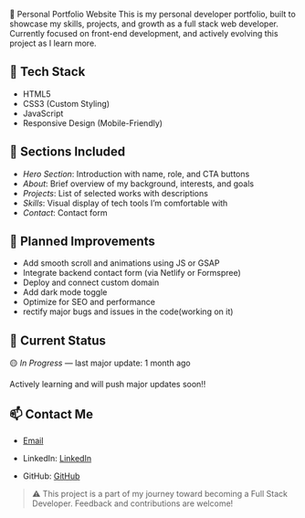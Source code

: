 💼 Personal Portfolio Website
This is my personal developer portfolio, built to showcase my skills, projects, and growth as a full stack web developer.  
Currently focused on front-end development, and actively evolving this project as I learn more.
## 🧰 Tech Stack
- HTML5
- CSS3 (Custom Styling)
- JavaScript 
- Responsive Design (Mobile-Friendly)

## 📂 Sections Included
- *Hero Section*: Introduction with name, role, and CTA buttons
- *About*: Brief overview of my background, interests, and goals
- *Projects*: List of selected works with descriptions
- *Skills*: Visual display of tech tools I’m comfortable with
- *Contact*: Contact form 

## 📌 Planned Improvements
- Add smooth scroll and animations using JS or GSAP
- Integrate backend contact form (via Netlify or Formspree)
- Deploy and connect custom domain
- Add dark mode toggle
- Optimize for SEO and performance
- rectify major bugs and issues in the code(working on it)

## 🚧 Current Status
🟡 *In Progress* — last major update: 1 month ago  

Actively learning and will push major updates soon!!

## 📫 Contact Me
- [Email](mailto:charitha57807@gmail.com)

- LinkedIn: [LinkedIn](https://www.linkedin.com/in/charitha-c-4661b7329)

- GitHub: [GitHub](https://github.com/cha861)




> ⚠ This project is a part of my journey toward becoming a Full Stack Developer. Feedback and contributions are welcome!
